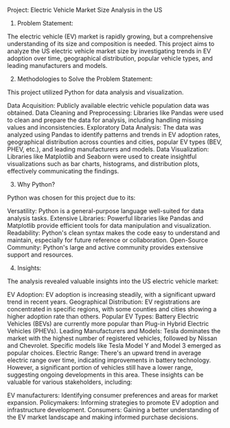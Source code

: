 Project: Electric Vehicle Market Size Analysis in the US
1. Problem Statement:

The electric vehicle (EV) market is rapidly growing, but a comprehensive understanding of its size and composition is needed. This project aims to analyze the US electric vehicle market size by investigating trends in EV adoption over time, geographical distribution, popular vehicle types, and leading manufacturers and models.

2. Methodologies to Solve the Problem Statement:

This project utilized Python for data analysis and visualization.

Data Acquisition: Publicly available electric vehicle population data was obtained.
Data Cleaning and Preprocessing: Libraries like Pandas were used to clean and prepare the data for analysis, including handling missing values and inconsistencies.
Exploratory Data Analysis: The data was analyzed using Pandas to identify patterns and trends in EV adoption rates, geographical distribution across counties and cities, popular EV types (BEV, PHEV, etc.), and leading manufacturers and models.
Data Visualization: Libraries like Matplotlib and Seaborn were used to create insightful visualizations such as bar charts, histograms, and distribution plots, effectively communicating the findings.

3. Why Python?

Python was chosen for this project due to its:

Versatility: Python is a general-purpose language well-suited for data analysis tasks.
Extensive Libraries: Powerful libraries like Pandas and Matplotlib provide efficient tools for data manipulation and visualization.
Readability: Python's clean syntax makes the code easy to understand and maintain, especially for future reference or collaboration.
Open-Source Community: Python's large and active community provides extensive support and resources.

4. Insights:

The analysis revealed valuable insights into the US electric vehicle market:

EV Adoption: EV adoption is increasing steadily, with a significant upward trend in recent years.
Geographical Distribution: EV registrations are concentrated in specific regions, with some counties and cities showing a higher adoption rate than others.
Popular EV Types: Battery Electric Vehicles (BEVs) are currently more popular than Plug-in Hybrid Electric Vehicles (PHEVs).
Leading Manufacturers and Models: Tesla dominates the market with the highest number of registered vehicles, followed by Nissan and Chevrolet. Specific models like Tesla Model Y and Model 3 emerged as popular choices.
Electric Range: There's an upward trend in average electric range over time, indicating improvements in battery technology. However, a significant portion of vehicles still have a lower range, suggesting ongoing developments in this area.
These insights can be valuable for various stakeholders, including:

EV manufacturers: Identifying consumer preferences and areas for market expansion.
Policymakers: Informing strategies to promote EV adoption and infrastructure development.
Consumers: Gaining a better understanding of the EV market landscape and making informed purchase decisions.
